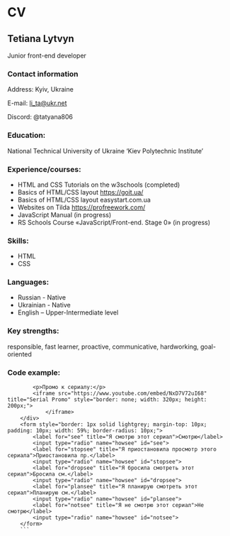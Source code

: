 # **CV**

## **Tetiana Lytvyn**

Junior front-end developer

### **Contact information**
Address: Kyiv, Ukraine

E-mail: li_ta@ukr.net

Discord: @tatyana806

### **Education:**
National Technical University of Ukraine ‘Kiev Polytechnic Institute’

### **Experience/courses:**
* HTML and CSS Tutorials on the w3schools (completed)
* Basics of HTML/CSS layout https://goit.ua/
* Basics of HTML/CSS layout easystart.com.ua
* Websites on Tilda https://profreework.com/
* JavaScript Manual (in progress)
* RS Schools Course «JavaScript/Front-end. Stage 0» (in progress)

### **Skills:**
* HTML
* CSS

### **Languages:**
* Russian - Native
* Ukrainian - Native
* English – Upper-Intermediate level

### **Key strengths:**
responsible, fast learner, proactive, communicative, hardworking, goal-oriented

### **Code example:**
```<div style="border: 1px solid lightgrey; margin-top: 10px; padding: 10px; width: 59%; border-radius: 10px;">
        <p>Промо к сериалу:</p>
        <iframe src="https://www.youtube.com/embed/NxD7V72uI68" title="Serial Promo" style="border: none; width: 320px; height: 200px;">
		    </iframe>
    </div>
    <form style="border: 1px solid lightgrey; margin-top: 10px; padding: 10px; width: 59%; border-radius: 10px;">
        <label for="see" title="Я смотрю этот сериал">Смотрю</label>
        <input type="radio" name="howsee" id="see">
        <label for="stopsee" title="Я приостановила просмотр этого сериала">Приостановила пр.</label>
        <input type="radio" name="howsee" id="stopsee">
        <label for="dropsee" title="Я бросила смотреть этот сериал">Бросила см.</label>
        <input type="radio" name="howsee" id="dropsee">
        <label for="plansee" title="Я планирую смотреть этот сериал">Планирую см.</label>
        <input type="radio" name="howsee" id="plansee">
        <label for="notsee" title="Я не смотрю этот сериал">Не смотрю</label>
        <input type="radio" name="howsee" id="notsee">
    </form>
    ```
